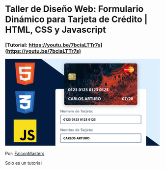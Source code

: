 # Taller de Diseño Web: Formulario Dinámico para Tarjeta de Crédito | HTML, CSS y Javascript
### [Tutorial: https://youtu.be/7bciaLTTr7s](https://youtu.be/7bciaLTTr7s)

![Taller de Diseño Web: Formulario Dinámico para Tarjeta de Crédito | HTML, CSS y Javascript](https://raw.githubusercontent.com/falconmasters/formulario-tarjeta-credito-3d/master/img/thumb.png)

Por: [FalconMasters](http://www.falconmasters.com)

Solo es un tutorial
